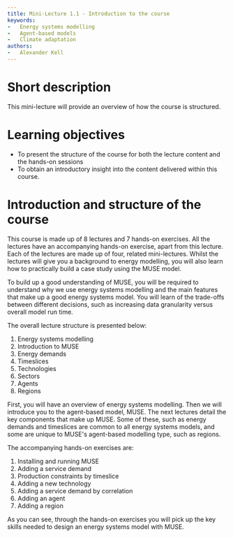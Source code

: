 ```yaml
---
title: Mini-Lecture 1.1 - Introduction to the course
keywords:
-   Energy systems modelling
-   Agent-based models
-   Climate adaptation
authors:
-   Alexander Kell
---
```


# Short description

This mini-lecture will provide an overview of how the course is structured.

# Learning objectives

-   To present the structure of the course for both the lecture content
    and the hands-on sessions
-   To obtain an introductory insight into the content delivered within
    this course.

# Introduction and structure of the course

This course is made up of 8 lectures and 7 hands-on exercises. All the lectures have an accompanying hands-on exercise, apart from this lecture. Each of the lectures are made up of four, related mini-lectures. Whilst the lectures will give you a background to energy modelling, you will also learn how to practically build a case study using the MUSE model.

To build up a good understanding of MUSE, you will be required to understand why we use energy systems modelling and the main features that make up a good energy systems model. You will learn of the trade-offs between different decisions, such as increasing data granularity versus overall model run time.

The overall lecture structure is presented below:

1. Energy systems modelling
2. Introduction to MUSE
3. Energy demands
4. Timeslices
5. Technologies
6. Sectors
7. Agents
8. Regions

First, you will have an overview of energy systems modelling. Then we will introduce you to the agent-based model, MUSE. The next lectures detail the key components that make up MUSE. Some of these, such as energy demands and timeslices are common to all energy systems models, and some are unique to MUSE's agent-based modelling type, such as regions.

The accompanying hands-on exercises are:

1. Installing and running MUSE
2. Adding a service demand
3. Production constraints by timeslice
4. Adding a new technology
5. Adding a service demand by correlation
6. Adding an agent
7. Adding a region

As you can see, through the hands-on exercises you will pick up the key skills needed to design an energy systems model with MUSE. 



